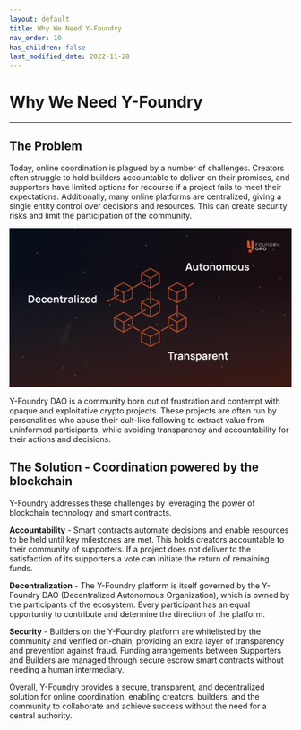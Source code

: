 ```yaml
---
layout: default
title: Why We Need Y-Foundry
nav_order: 10
has_children: false
last_modified_date: 2022-11-28
---
```


Why We Need Y-Foundry
=======================

***

## The Problem

Today, online coordination is plagued by a number of challenges. Creators often struggle to hold builders accountable to deliver on their promises, and supporters have limited options for recourse if a project fails to meet their expectations. Additionally, many online platforms are centralized, giving a single entity control over decisions and resources. This can create security risks and limit the participation of the community.

![](/assets/images/figure/decentralized-autonomous-transparent.png)

Y-Foundry DAO is a community born out of frustration and contempt with opaque and exploitative crypto projects. These projects are often run by personalities who abuse their cult-like following to extract value from uninformed participants, while avoiding transparency and accountability for their actions and decisions.

## The Solution - Coordination powered by the blockchain

Y-Foundry addresses these challenges by leveraging the power of blockchain technology and smart contracts. 

**Accountability** - Smart contracts automate decisions and enable resources to be held until key milestones are met. This holds creators accountable to their community of supporters. If a project does not deliver to the satisfaction of its supporters a vote can initiate the return of remaining funds. 

**Decentralization** - The Y-Foundry platform is itself governed by the Y-Foundry DAO (Decentralized Autonomous Organization), which is owned by the participants of the ecosystem. Every participant has an equal opportunity to contribute and determine the direction of the platform.

**Security** - Builders on the Y-Foundry platform are whitelisted by the community and verified on-chain, providing an extra layer of transparency and prevention against fraud. Funding arrangements between Supporters and Builders are managed through secure escrow smart contracts without needing a human intermediary.

Overall, Y-Foundry provides a secure, transparent, and decentralized solution for online coordination, enabling creators, builders, and the community to collaborate and achieve success without the need for a central authority.
